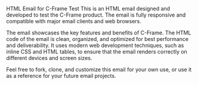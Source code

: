 HTML Email for C-Frame Test
This is an HTML email designed and developed to test the C-Frame product. The email is fully responsive and compatible with major email clients and web browsers.

The email showcases the key features and benefits of C-Frame. The HTML code of the email is clean, organized, and optimized for best performance and deliverability. It uses modern web development techniques, such as inline CSS and HTML tables, to ensure that the email renders correctly on different devices and screen sizes.

Feel free to fork, clone, and customize this email for your own use, or use it as a reference for your future email projects.
